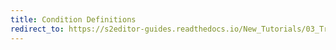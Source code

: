 ```yaml
---
title: Condition Definitions
redirect_to: https://s2editor-guides.readthedocs.io/New_Tutorials/03_Trigger_Editor/039_Condition_Definitions
---
```

